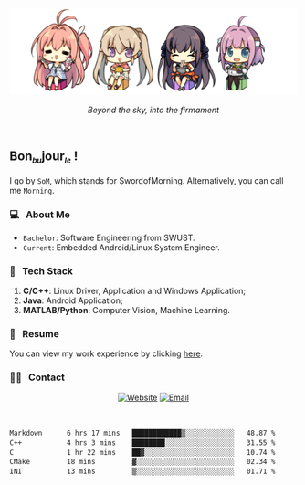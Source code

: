 <img src="./pic/Aokana.png">
<p align="center"><em>Beyond the sky, into the firmament</em></p>

<br/>

## Bon<sub><em><font size=2>bu</font></em></sub>jour<sub><em><font size=2>le</font></em></sub> !

I go by `SoM`, which stands for SwordofMorning. Alternatively, you can call me `Morning`.

### 💻 &nbsp; About Me

- `Bachelor`: Software Engineering from SWUST.
- `Current`: Embedded Android/Linux System Engineer.

### 🔧 &nbsp; Tech Stack

1. **C/C++**: Linux Driver, Application and Windows Application;
2. **Java**: Android Application;
3. **MATLAB/Python**: Computer Vision, Machine Learning.

### 📝 &nbsp; Resume

You can view my work experience by clicking <a href="https://swordofmorning.com/index.php/contact/">here</a>.

### 🤝🏻 &nbsp; Contact

<p align="center">
<a href="https://swordofmorning.com/"><img alt="Website" src="https://img.shields.io/badge/Website-swordofmorning.com-blue?style=flat-square&logo=google-chrome"></a>
<a href="mailto:master@xiaojintao.email
"><img alt="Email" src="https://img.shields.io/badge/Email-master@xiaojintao.email-blue?style=flat-square&logo=gmail"></a>
</p>

<br/>

<!--START_SECTION:waka-->

```txt
Markdown      6 hrs 17 mins   ████████████▒░░░░░░░░░░░░   48.87 %
C++           4 hrs 3 mins    ████████░░░░░░░░░░░░░░░░░   31.55 %
C             1 hr 22 mins    ██▓░░░░░░░░░░░░░░░░░░░░░░   10.74 %
CMake         18 mins         ▓░░░░░░░░░░░░░░░░░░░░░░░░   02.34 %
INI           13 mins         ▒░░░░░░░░░░░░░░░░░░░░░░░░   01.71 %
```

<!--END_SECTION:waka-->
